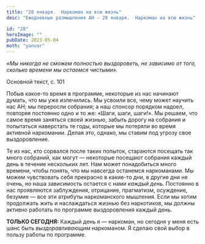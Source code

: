 ```yaml
---
title: "28 января.  Наркоман на всю жизнь"
desc: "Ежедневные размышления АН - 28 января.  Наркоман на всю жизнь"

id: "28"
heroImage: ""
pubDate: 2023-05-04
moth: "yanvar"
---
```


_«Мы никогда не сможем полностью выздороветь, не зависимо от того, сколько
времени мы остаемся чистыми»._

Основной текст, с. 101

Побыв какое-то время в программе, некоторые из нас начинают думать, что мы уже
излечились. Мы усвоили все, чему может научить нас АН; мы переросли собрания;
а наш спонсор порядком надоел, повторяя постоянно одно и то же: «Шаги, шаги,
шаги!». Мы решаем, что самое время заняться своей жизнью, забыть дорогу на
собрания и попытаться наверстать те годы, которые мы потеряли во время
активной наркомании. Делая это, однако, мы ставим под угрозу свое
выздоровление.

Те из нас, кто сорвался после таких попыток, стараются посещать так много
собраний, как могут — некоторые посещают собрания каждый день в течение
нескольких лет. Нам может понадобиться много времени, чтобы понять, что мы
навсегда останемся наркоманами. Мы можем чувствовать себя прекрасно в какие-то
дни, в другие дни не очень, но наша зависимость остается с нами _каждый день_.
Постоянно в нас проявляются заблуждения, отрицание, прагматизм, осуждение,
безумие — все эти атрибуты наркоманского мышления. Если мы хотим продолжать
жить и наслаждаться жизнью без наркотиков, мы должны активно работать по
программе выздоровления каждый день.

**ТОЛЬКО СЕГОДНЯ:** Каждый день я — наркоман, но сегодня у меня есть шанс быть
_выздоравливающим_ наркоманом. Я сделаю свой выбор в пользу работы по
программе.
